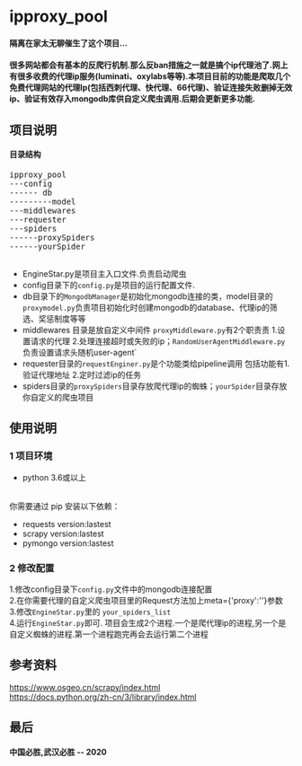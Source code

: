 # ipproxy_pool
#### 隔离在家太无聊催生了这个项目...
#### 很多网站都会有基本的反爬行机制.那么反ban措施之一就是搞个ip代理池了.网上有很多收费的代理ip服务(luminati、oxylabs等等).本项目目前的功能是爬取几个免费代理网站的代理Ip(包括西刺代理、快代理、66代理)、验证连接失败删掉无效ip、验证有效存入mongodb库供自定义爬虫调用.后期会更新更多功能.



## 项目说明
#### 目录结构
<pre>
ipproxy_pool
---config
------ db
---------model
---middlewares
---requester
---spiders
------proxySpiders
------yourSpider

</pre>
* EngineStar.py是项目主入口文件.负责启动爬虫
* config目录下的`config.py`是项目的运行配置文件.
* db目录下的`MongodbManager`是初始化mongodb连接的类，model目录的`proxymodel.py`负责项目初始化时创建mongodb的database、代理ip的筛选、奖惩制度等等
* middlewares 目录是放自定义中间件 `proxyMiddleware.py`有2个职责责 1.设置请求的代理 2.处理连接超时或失败的ip；`RandomUserAgentMiddleware.py`负责设置请求头随机user-agent`
* requester目录的`requestEnginer.py`是个功能类给pipeline调用 包括功能有1.验证代理地址 2.定时过滤ip的任务
* spiders目录的`proxySpiders`目录存放爬代理ip的蜘蛛；`yourSpider`目录存放你自定义的爬虫项目


## 使用说明

### 1 项目环境
* python 3.6或以上
<br/>
你需要通过 pip 安装以下依赖：

* requests version:lastest
* scrapy version:lastest
* pymongo version:lastest

### 2 修改配置
1.修改config目录下`config.py`文件中的mongodb连接配置 <br/>
2.在你需要代理的自定义爬虫项目里的Request方法加上meta={'proxy':''}参数<br/>
3.修改`EngineStar.py`里的 `your_spiders_list`<br/>
4.运行`EngineStar.py`即可. 项目会生成2个进程.一个是爬代理ip的进程,另一个是自定义蜘蛛的进程.第一个进程跑完再会去运行第二个进程<br/>

## 参考资料
https://www.osgeo.cn/scrapy/index.html<br/>
https://docs.python.org/zh-cn/3/library/index.html


## 最后

#### 中国必胜,武汉必胜 -- 2020
